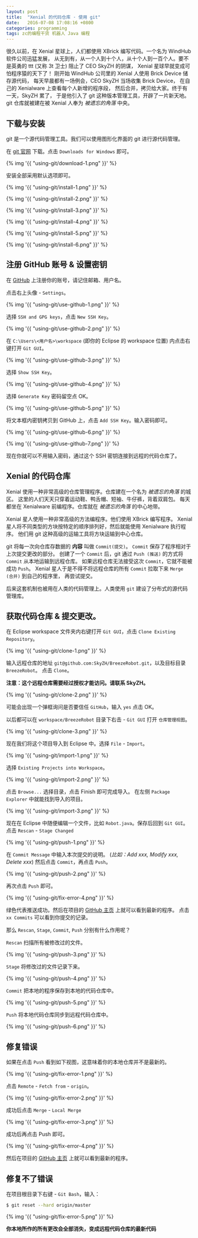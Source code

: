 ```yaml
---
layout: post
title:  "Xenial 的代码仓库 · 使用 git"
date:   2016-07-08 17:08:16 +0800
categories: programming
tags: zc的编程干货 机器人 Java 编程
---
```


很久以前，在 Xenial 星球上，人们都使用 XBrick 编写代码。一个名为 WindHub 软件公司迅猛发展，
从无到有，从一个人到十个人，从十个人到一百个人。要不是英勇的 ttt (又称 3t 卫士) 阻止了 CEO SkyZH 的阴谋，
Xenial 星球早就变成可怕程序猿的天下了！
刚开始 WindHub 公司里的 Xenial 人使用 Brick Device 储存源代码，
每天早晨都有一场例会，CEO SkyZH 当场收集 Brick Device，
在自己的 Xenialware 上查看每个人新增的程序段，
然后合并，拷贝给大家。终于有一天，SkyZH 累了，
于是他引入了 git 这种版本管理工具，开辟了一片新天地。
git 仓库就被建在被 Xenial 人奉为 *被遗忘的角落* 中央。

## 下载与安装

git 是一个源代码管理工具。我们可以使用图形化界面的 git 进行源代码管理。

在 [git 官网](https://git-scm.com/) 下载。点击 `Downloads for Windows` 即可。

{% img '{{ "using-git/download-1.png" }}' %}

安装全部采用默认选项即可。

{% img '{{ "using-git/install-1.png" }}' %}

{% img '{{ "using-git/install-2.png" }}' %}

{% img '{{ "using-git/install-3.png" }}' %}

{% img '{{ "using-git/install-4.png" }}' %}

{% img '{{ "using-git/install-5.png" }}' %}

{% img '{{ "using-git/install-6.png" }}' %}

## 注册 GitHub 账号 & 设置密钥

在 [GitHub](https://github.com) 上注册你的账号，请记住邮箱、用户名。

点击右上头像 - `Settings`。

{% img '{{ "using-git/use-github-1.png" }}' %}

选择 `SSH and GPG keys`，点击 `New SSH Key`。

{% img '{{ "using-git/use-github-2.png" }}' %}

在 `C:\Users\<用户名>\workspace` (即你的 Eclipse 的 workspace 位置) 内点击右键打开 `Git GUI`。

{% img '{{ "using-git/use-github-3.png" }}' %}

选择 `Show SSH Key`。

{% img '{{ "using-git/use-github-4.png" }}' %}

选择 `Generate Key` 密码留空点 OK。

{% img '{{ "using-git/use-github-5.png" }}' %}

将文本框内密钥拷贝到 GitHub 上，点击 `Add SSH Key`。输入密码即可。

{% img '{{ "using-git/use-github-6.png" }}' %}

{% img '{{ "using-git/use-github-7.png" }}' %}

现在你就可以不用输入密码，通过这个 SSH 密钥连接到远程的代码仓库了。

## Xenial 的代码仓库

Xenial 使用一种非常高级的仓库管理程序。仓库建在一个名为 *被遗忘的角落* 的城区。
这里的人们天天只穿着运动鞋、鸭舌帽、短袖、牛仔裤，背着双肩包。
每天都坐在 Xenialware 前编程序。仓库就在 *被遗忘的角落* 的中心地带。

Xenial 星人使用一种非常高级的方法编程序。他们使用 XBrick 编写程序。
Xenial 星人将不同类型的方块按特定的顺序排列好，然后就能使用 Xenialware 执行程序。
他们用 git 这种高级的运输工具将方块运输到中心仓库。

git 将每一次向仓库存数据的 **内容** 叫做 `Commit(提交)`。
`Commit` 保存了程序相对于上次提交更改的部分。
创建了一个 `Commit` 后，git 通过 `Push (推送)` 的方式将 `Commit` 从本地运输到远程仓库。
如果远程仓库无法接受这次 `Commit`，它就不能被成功 `Push`。
Xenial 星人于是不得不将远程仓库的所有 `Commit` 拉取下来 `Merge (合并)` 到自己的程序里，
再尝试提交。

后来这套机制也被用在人类的代码管理上。人类使用 `git` 建设了分布式的源代码管理库。

## 获取代码仓库 & 提交更改。

在 Eclipse workspace 文件夹内右键打开 `Git GUI`，点击 `Clone Existing Repository`。

{% img '{{ "using-git/clone-1.png" }}' %}

输入远程仓库的地址 `git@github.com:SkyZH/BreezeRobot.git`，以及目标目录 `BreezeRobot`。
点击 `Clone`。

**注意：这个远程仓库需要经过授权才能访问。请联系 SkyZH。**

{% img '{{ "using-git/clone-2.png" }}' %}

可能会出现一个弹框询问是否要信任 `GitHub`，输入 `yes` 点击 OK。

以后都可以在 `workspace/BreezeRobot` 目录下右击 - `Git GUI` 打开 `仓库管理视图`。

{% img '{{ "using-git/clone-3.png" }}' %}

现在我们将这个项目导入到 Eclipse 中。选择 `File` - `Import`。

{% img '{{ "using-git/import-1.png" }}' %}

选择 `Existing Projects into Workspace`。

{% img '{{ "using-git/import-2.png" }}' %}

点击 `Browse...` 选择目录，点击 Finish 即可完成导入。
在左侧 `Package Explorer` 中就能找到导入的项目。

{% img '{{ "using-git/import-3.png" }}' %}

现在在 Eclipse 中随便编辑一个文件，比如 `Robot.java`。保存后回到 `Git GUI`。
点击 `Rescan` - `Stage Changed`

{% img '{{ "using-git/push-1.png" }}' %}

在 `Commit Message` 中输入本次提交的说明。 (*比如：Add xxx, Modify xxx, Delete xxx*)
然后点击 `Commit`，再点击 `Push`。

{% img '{{ "using-git/push-2.png" }}' %}

再次点击 `Push` 即可。

{% img '{{ "using-git/fix-error-4.png" }}' %}

绿色代表推送成功。然后在项目的 [GitHub 主页](https://github.com/SkyZH/BreezeRobot/) 上就可以看到最新的程序。
点击 `xx Commits` 可以看到你提交的记录。

那么 `Rescan`, `Stage`, `Commit`, `Push` 分别有什么作用呢？

`Rescan` 扫描所有被修改过的文件。

{% img '{{ "using-git/push-3.png" }}' %}

`Stage` 将修改过的文件记录下来。

{% img '{{ "using-git/push-4.png" }}' %}

`Commit` 把本地的程序保存到本地的代码仓库中。

{% img '{{ "using-git/push-5.png" }}' %}

`Push` 将本地代码仓库同步到远程代码仓库中。

{% img '{{ "using-git/push-6.png" }}' %}

## 修复错误

如果在点击 `Push` 看到如下视图，这意味着你的本地仓库并不是最新的。

{% img '{{ "using-git/fix-error-1.png" }}' %}

点击 `Remote` - `Fetch from` - `origin`。

{% img '{{ "using-git/fix-error-2.png" }}' %}

成功后点击 `Merge` - `Local Merge`

{% img '{{ "using-git/fix-error-3.png" }}' %}

成功后再点击 Push 即可。

{% img '{{ "using-git/fix-error-4.png" }}' %}

然后在项目的 [GitHub 主页](https://github.com/SkyZH/BreezeRobot/) 上就可以看到最新的程序。

## 修复不了错误

在项目根目录下右键 - `Git Bash`，输入：

```bash
$ git reset --hard origin/master
```

{% img '{{ "using-git/fix-error-5.png" }}' %}

**你本地所作的所有更改会全部消失，变成远程代码仓库的最新代码**
